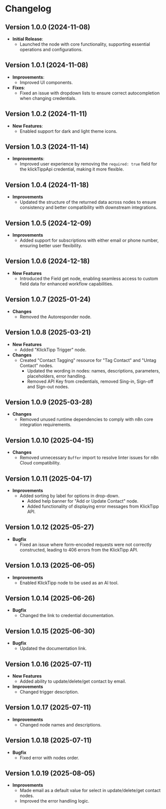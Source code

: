 # Changelog

## Version 1.0.0 (2024-11-08)
- **Initial Release**:
  - Launched the node with core functionality, supporting essential operations and configurations.

## Version 1.0.1 (2024-11-08)
- **Improvements**:
  - Improved UI components.
- **Fixes**:
  - Fixed an issue with dropdown lists to ensure correct autocompletion when changing credentials.

## Version 1.0.2 (2024-11-11)
- **New Features**:
  - Enabled support for dark and light theme icons.

## Version 1.0.3 (2024-11-14)
- **Improvements**:
  - Improved user experience by removing the `required: true` field for the klickTippApi credential, making it more flexible.

## Version 1.0.4 (2024-11-18)
- **Improvements**
  - Updated the structure of the returned data across nodes to ensure consistency and better compatibility with downstream integrations.

## Version 1.0.5 (2024-12-09)
- **Improvements**
  - Added support for subscriptions with either email or phone number, ensuring better user flexibility.

## Version 1.0.6 (2024-12-18)
- **New Features**
  - Introduced the Field get node, enabling seamless access to custom field data for enhanced workflow capabilities.

## Version 1.0.7 (2025-01-24)
- **Changes**
  - Removed the Autoresponder node.

## Version 1.0.8 (2025-03-21)
- **New Features**
	- Added "KlickTipp Trigger" node. 
- **Changes**
  - Created "Contact Tagging" resource for "Tag Contact" and "Untag Contact" nodes.
	- Updated the wording in nodes: names, descriptions, parameters, placeholders, error handling.
	- Removed API Key from credentials, removed Sing-in, Sign-off and Sign-out nodes.

## Version 1.0.9 (2025-03-28)
- **Changes**
    - Removed unused runtime dependencies to comply with n8n core integration requirements.

## Version 1.0.10 (2025-04-15)
- **Changes**
    - Removed unnecessary `Buffer` import to resolve linter issues for n8n Cloud compatibility.

## Version 1.0.11 (2025-04-17)
- **Improvements**
    - Added sorting by label for options in drop-down.
		- Added help banner for "Add or Update Contact" node.
		- Added functionality of displaying error messages from KlickTipp API.

## Version 1.0.12 (2025-05-27)
- **Bugfix**
    - Fixed an issue where form-encoded requests were not correctly constructed, leading to 406 errors from the KlickTipp API.

## Version 1.0.13 (2025-06-05)
- **Improvements**
    - Enabled KlickTipp node to be used as an AI tool.

## Version 1.0.14 (2025-06-26)
- **Bugfix**
    - Changed the link to credential documentation.

## Version 1.0.15 (2025-06-30)
- **Bugfix**
    - Updated the documentation link.

## Version 1.0.16 (2025-07-11)
- **New Features**
	- Added ability to update/delete/get contact by email.
- **Improvements**
  - Changed trigger description.

## Version 1.0.17 (2025-07-11)
- **Improvements**
  - Changed node names and descriptions.

## Version 1.0.18 (2025-07-11)
- **Bugfix**
  - Fixed error with nodes order.

## Version 1.0.19 (2025-08-05)
- **Improvements**
	- Made email as a default value for select in update/delete/get contact nodes.
	- Improved the error handling logic.
